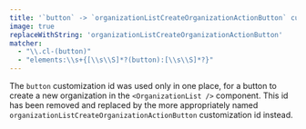 ```yaml
---
title: '`button` -> `organizationListCreateOrganizationActionButton` customization id'
image: true
replaceWithString: 'organizationListCreateOrganizationActionButton'
matcher:
  - "\\.cl-(button)"
  - "elements:\\s+{[\\s\\S]*?(button):[\\s\\S]*?}"
---
```


The `button` customization id was used only in one place, for a button to create a new organization in the `<OrganizationList />` component. This id has been removed and replaced by the more appropriately named `organizationListCreateOrganizationActionButton` customization id instead.
